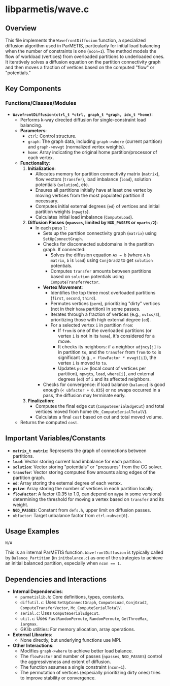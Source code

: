 # libparmetis/wave.c

## Overview

This file implements the `WavefrontDiffusion` function, a specialized diffusion algorithm used in ParMETIS, particularly for initial load balancing when the number of constraints is one (`ncon=1`). The method models the flow of workload (vertices) from overloaded partitions to underloaded ones. It iteratively solves a diffusion equation on the partition connectivity graph and then moves a fraction of vertices based on the computed "flow" or "potentials."

## Key Components

### Functions/Classes/Modules

*   **`WavefrontDiffusion(ctrl_t *ctrl, graph_t *graph, idx_t *home)`**:
    *   Performs k-way directed diffusion for single-constraint load balancing.
    *   **Parameters**:
        *   `ctrl`: Control structure.
        *   `graph`: The graph data, including `graph->where` (current partition) and `graph->nvwgt` (normalized vertex weights).
        *   `home`: Array indicating the original home partition/processor of each vertex.
    *   **Functionality**:
        1.  **Initialization**:
            *   Allocates memory for partition connectivity matrix (`matrix`), flow vectors (`transfer`), load imbalance (`load`), solution potentials (`solution`), etc.
            *   Ensures all partitions initially have at least one vertex by moving vertices from the most populated partition if necessary.
            *   Computes initial external degrees (`ed`) of vertices and initial partition weights (`npwgts`).
            *   Calculates initial load imbalance (`ComputeLoad`).
        2.  **Diffusion Passes (`npasses`, limited by `NGD_PASSES` or `nparts/2`)**:
            *   In each pass `l`:
                *   Sets up the partition connectivity graph (`matrix`) using `SetUpConnectGraph`.
                *   Checks for disconnected subdomains in the partition graph. If connected:
                    *   Solves the diffusion equation `Ax = b` (where `A` is `matrix`, `b` is `load`) using `ConjGrad2` to get `solution` potentials.
                    *   Computes `transfer` amounts between partitions based on `solution` potentials using `ComputeTransferVector`.
                *   **Vertex Movement**:
                    *   Identifies the top three most overloaded partitions (`first`, `second`, `third`).
                    *   Permutes vertices (`perm`), prioritizing "dirty" vertices (not in their `home` partition) in some passes.
                    *   Iterates through a fraction of vertices (e.g., `nvtxs/3`), prioritizing those with high external degree (`ed`).
                    *   For a selected vertex `i` in partition `from`:
                        *   If `from` is one of the overloaded partitions (or vertex `i` is not in its `home`), it's considered for a move.
                        *   It checks its neighbors: if a neighbor `adjncy[j]` is in partition `to`, and the `transfer` from `from` to `to` is significant (e.g., `> flowFactor * nvwgt[i]`), the vertex `i` is moved to `to`.
                        *   Updates `psize` (local count of vertices per partition), `npwgts`, `load`, `where[i]`, and external degrees (`ed`) of `i` and its affected neighbors.
                *   Checks for convergence: if load balance (`balance`) is good enough (`< ubfactor + 0.035`) or no swaps occurred in a pass, the diffusion may terminate early.
        3.  **Finalization**:
            *   Computes the final edge cut (`ComputeSerialEdgeCut`) and total vertices moved from home (`Mc_ComputeSerialTotalV`).
            *   Calculates a final `cost` based on cut and total moved volume.
    *   Returns the computed `cost`.

## Important Variables/Constants

*   **`matrix_t matrix`**: Represents the graph of connections between partitions.
*   **`load`**: Vector storing current load imbalance for each partition.
*   **`solution`**: Vector storing "potentials" or "pressures" from the CG solver.
*   **`transfer`**: Vector storing computed flow amounts along edges of the partition graph.
*   **`ed`**: Array storing the external degree of each vertex.
*   **`psize`**: Array storing the number of vertices in each partition locally.
*   **`flowFactor`**: A factor (0.35 to 1.0, can depend on `mype` in some versions) determining the threshold for moving a vertex based on `transfer` and its weight.
*   **`NGD_PASSES`**: Constant from `defs.h`, upper limit on diffusion passes.
*   `ubfactor`: Target unbalance factor from `ctrl->ubvec[0]`.

## Usage Examples

```
N/A
```
This is an internal ParMETIS function. `WavefrontDiffusion` is typically called by `Balance_Partition` (in `initbalance.c`) as one of the strategies to achieve an initial balanced partition, especially when `ncon == 1`.

## Dependencies and Interactions

*   **Internal Dependencies**:
    *   `parmetislib.h`: Core definitions, types, constants.
    *   `diffutil.c`: Uses `SetUpConnectGraph`, `ComputeLoad`, `ConjGrad2`, `ComputeTransferVector`, `Mc_ComputeSerialTotalV`.
    *   `serial.c`: Uses `ComputeSerialEdgeCut`.
    *   `util.c`: Uses `FastRandomPermute`, `RandomPermute`, `GetThreeMax`, `iargmax`.
    *   GKlib utilities: For memory allocation, array operations.
*   **External Libraries**:
    *   None directly, but underlying functions use MPI.
*   **Other Interactions**:
    *   Modifies `graph->where` to achieve better load balance.
    *   The `flowFactor` and number of passes (`npasses`, `NGD_PASSES`) control the aggressiveness and extent of diffusion.
    *   The function assumes a single constraint (`ncon=1`).
    *   The permutation of vertices (especially prioritizing dirty ones) tries to improve stability or convergence.

```

